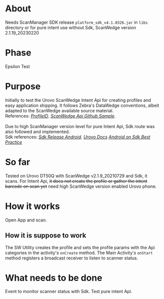 # About
Needs ScanManager SDK release `platform_sdk_v4.1.0326.jar` in `libs` directory or for pure intent use without Sdk, ScanWedge version 2.1.19_20230220

# Phase
Epsilon Test

# Purpose
Initially to test the Urovo ScanWedge Intent Api for creating profiles and easy application shipping.  It follows Zebra's DataWedge conventions, albeit adapted to the ScanWedge available source material.<br>
References:  *[ProfileID](https://en.urovo.com/developer/android/device/scanner/configuration/PropertyID.html#USPS_4STATE_ENABLE)*.
*[ScanWedge Api Github Sample](https://github.com/urovosamples/ScanWedgeAPIsSample/blob/main/src/main/java/com/ubx/scanwedge/intentapi/MainActivity.java)*.
<br><br>
Due to high ScanManager version level for pure Intent Api, Sdk route was also followed and implemented.<br>
Sdk references: *[Sdk Release Android](https://github.com/urovosamples/SDK_ReleaseforAndroid/tree/master/Samples/ScanManager)*.
*[Urovo Docs](https://www.urovo.com/developer/android/device/ScanManager.html)*
*[Android on Sdk Best Practice](https://developer.android.com/guide/practices/sdk-best-practices)*

# So far
Tested on Urovo DT50Q with ScanWedge v2.1.9_20210729 and Sdk, it scans.  For Intent Api, ~~it does not create the profile or gather the intent barcode on scan yet~~ need high ScanWedge version enabled Urovo phone.

# How it works
Open App and scan.

## How it is suppose to work
The SW Utility creates the profile and sets the profile params with the Api categories in the activity's `onCreate` method.  The Main Activity's `onStart` method registers a broadcast receiver to listen to scanner status.

# What needs to be done
Event to monitor scanner status with Sdk.  Test pure intent Api.
